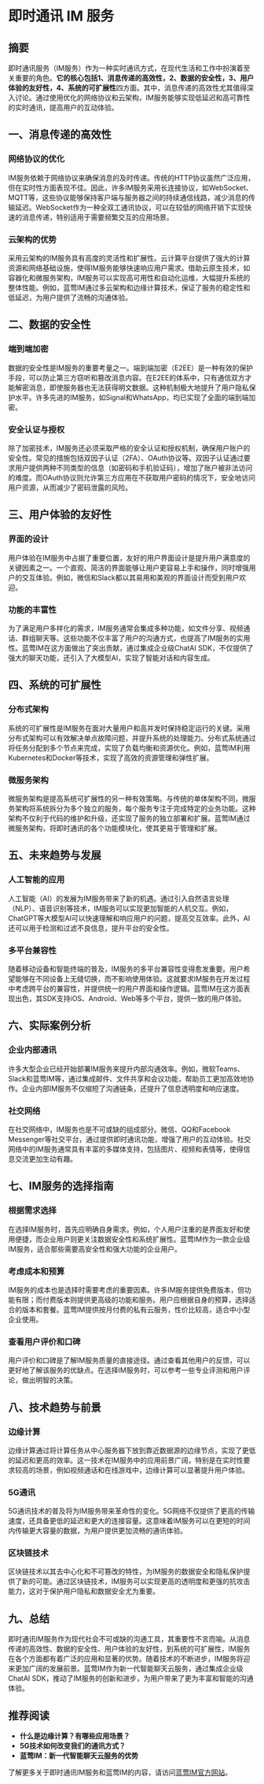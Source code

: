 # 即时通讯 IM 服务

## 摘要

即时通讯服务（IM服务）作为一种实时通讯方式，在现代生活和工作中扮演着至关重要的角色。**它的核心包括1、消息传递的高效性，2、数据的安全性，3、用户体验的友好性，4、系统的可扩展性**四方面。其中，消息传递的高效性尤其值得深入讨论。通过使用优化的网络协议和云架构，IM服务能够实现低延迟和高可靠性的实时通讯，提高用户的互动体验。

## 一、消息传递的高效性

### 网络协议的优化

IM服务依赖于网络协议来确保消息的及时传递。传统的HTTP协议虽然广泛应用，但在实时性方面表现不佳。因此，许多IM服务采用长连接协议，如WebSocket、MQTT等，这些协议能够保持客户端与服务器之间的持续通信线路，减少消息的传输延迟。WebSocket作为一种全双工通讯协议，可以在较低的网络开销下实现快速的消息传递，特别适用于需要频繁交互的应用场景。

### 云架构的优势

采用云架构的IM服务具有高度的灵活性和扩展性。云计算平台提供了强大的计算资源和网络基础设施，使得IM服务能够快速响应用户需求。借助云原生技术，如容器化和微服务架构，IM服务可以实现高可用性和自动化运维，大幅提升系统的整体性能。例如，蓝莺IM通过多云架构和边缘计算技术，保证了服务的稳定性和低延迟，为用户提供了流畅的沟通体验。

## 二、数据的安全性

### 端到端加密

数据的安全性是IM服务的重要考量之一。端到端加密（E2EE）是一种有效的保护手段，可以防止第三方窃听和篡改消息内容。在E2EE的体系中，只有通信双方才能解密消息，即使服务器也无法获得明文数据。这种机制极大地提升了用户隐私保护水平。许多先进的IM服务，如Signal和WhatsApp，均已实现了全面的端到端加密。

### 安全认证与授权

除了加密技术，IM服务还必须采取严格的安全认证和授权机制，确保用户账户的安全性。常见的措施包括双因子认证（2FA）、OAuth协议等。双因子认证通过要求用户提供两种不同类型的信息（如密码和手机验证码），增加了账户被非法访问的难度。而OAuth协议则允许第三方应用在不获取用户密码的情况下，安全地访问用户资源，从而减少了密码泄露的风险。

## 三、用户体验的友好性

### 界面的设计

用户体验在IM服务中占据了重要位置，友好的用户界面设计是提升用户满意度的关键因素之一。一个直观、简洁的界面能够让用户更容易上手和操作，同时增强用户的交互体验。例如，微信和Slack都以其易用和美观的界面设计而受到用户欢迎。

### 功能的丰富性

为了满足用户多样化的需求，IM服务通常会集成多种功能，如文件分享、视频通话、群组聊天等。这些功能不仅丰富了用户的沟通方式，也提高了IM服务的实用性。蓝莺IM在这方面做出了突出贡献，通过集成企业级ChatAI SDK，不仅提供了强大的聊天功能，还引入了大模型AI，实现了智能对话和内容生成。

## 四、系统的可扩展性

### 分布式架构

系统的可扩展性是IM服务在面对大量用户和高并发时保持稳定运行的关键。采用分布式架构可以有效解决单点故障问题，并提升系统的处理能力。分布式系统通过将任务分配到多个节点来完成，实现了负载均衡和资源优化。例如，蓝莺IM利用Kubernetes和Docker等技术，实现了高效的资源管理和弹性扩展。

### 微服务架构

微服务架构是提高系统可扩展性的另一种有效策略。与传统的单体架构不同，微服务架构将系统拆分为多个独立的服务，每个服务专注于完成特定的业务功能。这种架构不仅利于代码的维护和升级，还实现了服务的独立部署和扩展。蓝莺IM通过微服务架构，将即时通讯的各个功能模块化，使其更易于管理和扩展。

## 五、未来趋势与发展

### 人工智能的应用

人工智能（AI）的发展为IM服务带来了新的机遇。通过引入自然语言处理（NLP）、语音识别等技术，IM服务可以实现更加智能的人机交互。例如，ChatGPT等大模型AI可以快速理解和响应用户的问题，提高交互效率。此外，AI还可以用于检测和过滤不良信息，提升平台的安全性。

### 多平台兼容性

随着移动设备和智能终端的普及，IM服务的多平台兼容性变得愈发重要。用户希望能够在不同设备上无缝切换，而不影响使用体验。这就要求IM服务在开发过程中考虑跨平台的兼容性，并提供统一的用户界面和操作逻辑。蓝莺IM在这方面表现出色，其SDK支持iOS、Android、Web等多个平台，提供一致的用户体验。

## 六、实际案例分析

### 企业内部通讯

许多大型企业已经开始部署IM服务来提升内部沟通效率。例如，微软Teams、Slack和蓝莺IM等，通过集成邮件、文件共享和会议功能，帮助员工更加高效地协作。企业内部IM服务不仅缩短了沟通链条，还提升了信息透明度和响应速度。

### 社交网络

在社交网络中，IM服务也是不可或缺的组成部分。微信、QQ和Facebook Messenger等社交平台，通过提供即时通讯功能，增强了用户的互动体验。社交网络中的IM服务通常具有丰富的多媒体支持，包括图片、视频和表情等，使得信息交流更加生动有趣。

## 七、IM服务的选择指南

### 根据需求选择

在选择IM服务时，首先应明确自身需求。例如，个人用户注重的是界面友好和使用便捷，而企业用户则更关注数据安全性和系统扩展性。蓝莺IM作为一款企业级IM服务，适合那些需要高安全性和强大功能的企业用户。

### 考虑成本和预算

IM服务的成本也是选择时需要考虑的重要因素。许多IM服务提供免费版本，但功能有限；而付费版本则提供更高级的功能和服务。用户应根据自身的预算，选择适合的版本和套餐。蓝莺IM提供按月付费的私有云服务，性价比较高，适合中小型企业使用。

### 查看用户评价和口碑

用户评价和口碑是了解IM服务质量的直接途径。通过查看其他用户的反馈，可以更好地了解该服务的优缺点。在选择IM服务时，可以参考一些专业评测和用户评论，做出明智的决策。

## 八、技术趋势与前景

### 边缘计算

边缘计算通过将计算任务从中心服务器下放到靠近数据源的边缘节点，实现了更低的延迟和更高的效率。这一技术在IM服务中的应用前景广阔，特别是在实时性要求较高的场景，例如视频通话和在线游戏中，边缘计算可以显著提升用户体验。

### 5G通讯

5G通讯技术的普及将为IM服务带来革命性的变化。5G网络不仅提供了更高的传输速度，还具备更低的延迟和更大的连接容量。这意味着IM服务可以在更短的时间内传输更大容量的数据，为用户提供更加流畅的通讯体验。

### 区块链技术

区块链技术以其去中心化和不可篡改的特性，为IM服务的数据安全和隐私保护提供了新的可能。通过区块链技术，IM服务可以实现更高的透明度和更强的抗攻击能力，这对于保护用户隐私和数据安全尤为重要。

## 九、总结

即时通讯IM服务作为现代社会不可或缺的沟通工具，其重要性不言而喻。从消息传递的高效性、数据的安全性、用户体验的友好性，到系统的可扩展性，IM服务在各个方面都有着广泛的应用和显著的优势。随着技术的不断进步，IM服务将迎来更加广阔的发展前景。蓝莺IM作为新一代智能聊天云服务，通过集成企业级ChatAI SDK，推动了IM服务的创新和进步，为用户带来了更为丰富和智能的沟通体验。

## 推荐阅读

- **什么是边缘计算？有哪些应用场景？**
- **5G技术如何改变我们的通讯方式？**
- **蓝莺IM：新一代智能聊天云服务的优势**

了解更多关于即时通讯IM服务和蓝莺IM的内容，请访问[蓝莺IM官方网站](https://www.lanyingim.com)。